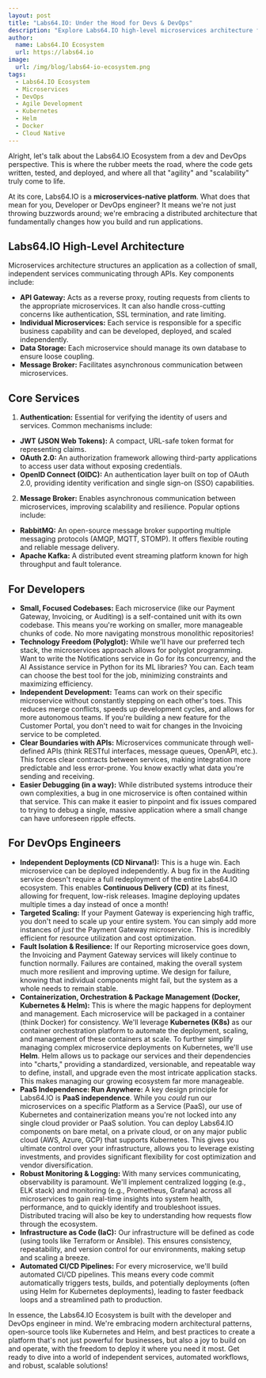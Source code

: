```yaml
---
layout: post
title: "Labs64.IO: Under the Hood for Devs & DevOps"
description: "Explore Labs64.IO high-level microservices architecture for Devs & DevOps. Learn about core services and tech stack like Kubernetes, Helm, Docker, OpenAPI"
author:
  name: Labs64.IO Ecosystem
  url: https://labs64.io
image:
  url: /img/blog/labs64-io-ecosystem.png
tags:
  - Labs64.IO Ecosystem
  - Microservices
  - DevOps
  - Agile Development
  - Kubernetes
  - Helm
  - Docker
  - Cloud Native
---
```


Alright, let's talk about the Labs64.IO Ecosystem from a dev and DevOps perspective. This is where the rubber meets the road, where the code gets written, tested, and deployed, and where all that "agility" and "scalability" truly come to life.

At its core, Labs64.IO is a **microservices-native platform**. What does that mean for you, Developer or DevOps engineer? It means we're not just throwing buzzwords around; we're embracing a distributed architecture that fundamentally changes how you build and run applications.

## Labs64.IO High-Level Architecture

Microservices architecture structures an application as a collection of small, independent services communicating through APIs. Key components include:

* **API Gateway:** Acts as a reverse proxy, routing requests from clients to the appropriate microservices. It can also handle cross-cutting concerns like authentication, SSL termination, and rate limiting.
* **Individual Microservices:** Each service is responsible for a specific business capability and can be developed, deployed, and scaled independently.
* **Data Storage:** Each microservice should manage its own database to ensure loose coupling.
* **Message Broker:** Facilitates asynchronous communication between microservices.

## Core Services

1.  **Authentication:** Essential for verifying the identity of users and services. Common mechanisms include:
* **JWT (JSON Web Tokens):** A compact, URL-safe token format for representing claims.
* **OAuth 2.0:** An authorization framework allowing third-party applications to access user data without exposing credentials.
* **OpenID Connect (OIDC):** An authentication layer built on top of OAuth 2.0, providing identity verification and single sign-on (SSO) capabilities.

2.  **Message Broker:** Enables asynchronous communication between microservices, improving scalability and resilience. Popular options include:
* **RabbitMQ:** An open-source message broker supporting multiple messaging protocols (AMQP, MQTT, STOMP). It offers flexible routing and reliable message delivery.
* **Apache Kafka:** A distributed event streaming platform known for high throughput and fault tolerance.

## For Developers

* **Small, Focused Codebases:** Each microservice (like our Payment Gateway, Invoicing, or Auditing) is a self-contained unit with its own codebase. This means you're working on smaller, more manageable chunks of code. No more navigating monstrous monolithic repositories!
* **Technology Freedom (Polyglot):** While we'll have our preferred tech stack, the microservices approach allows for polyglot programming. Want to write the Notifications service in Go for its concurrency, and the AI Assistance service in Python for its ML libraries? You can. Each team can choose the best tool for the job, minimizing constraints and maximizing efficiency.
* **Independent Development:** Teams can work on their specific microservice without constantly stepping on each other's toes. This reduces merge conflicts, speeds up development cycles, and allows for more autonomous teams. If you're building a new feature for the Customer Portal, you don't need to wait for changes in the Invoicing service to be completed.
* **Clear Boundaries with APIs:** Microservices communicate through well-defined APIs (think RESTful interfaces, message queues, OpenAPI, etc.). This forces clear contracts between services, making integration more predictable and less error-prone. You know exactly what data you're sending and receiving.
* **Easier Debugging (in a way):** While distributed systems introduce their own complexities, a bug in one microservice is often contained within that service. This can make it easier to pinpoint and fix issues compared to trying to debug a single, massive application where a small change can have unforeseen ripple effects.

## For DevOps Engineers

* **Independent Deployments (CD Nirvana!):** This is a huge win. Each microservice can be deployed independently. A bug fix in the Auditing service doesn't require a full redeployment of the entire Labs64.IO ecosystem. This enables **Continuous Delivery (CD)** at its finest, allowing for frequent, low-risk releases. Imagine deploying updates multiple times a day instead of once a month!
* **Targeted Scaling:** If your Payment Gateway is experiencing high traffic, you don't need to scale up your entire system. You can simply add more instances of *just* the Payment Gateway microservice. This is incredibly efficient for resource utilization and cost optimization.
* **Fault Isolation & Resilience:** If our Reporting microservice goes down, the Invoicing and Payment Gateway services will likely continue to function normally. Failures are contained, making the overall system much more resilient and improving uptime. We design for failure, knowing that individual components might fail, but the system as a whole needs to remain stable.
* **Containerization, Orchestration & Package Management (Docker, Kubernetes & Helm):** This is where the magic happens for deployment and management. Each microservice will be packaged in a container (think Docker) for consistency. We'll leverage **Kubernetes (K8s)** as our container orchestration platform to automate the deployment, scaling, and management of these containers at scale. To further simplify managing complex microservice deployments on Kubernetes, we'll use **Helm**. Helm allows us to package our services and their dependencies into "charts," providing a standardized, versionable, and repeatable way to define, install, and upgrade even the most intricate application stacks. This makes managing our growing ecosystem far more manageable.
* **PaaS Independence: Run Anywhere:** A key design principle for Labs64.IO is **PaaS independence**. While you *could* run our microservices on a specific Platform as a Service (PaaS), our use of Kubernetes and containerization means you're not locked into any single cloud provider or PaaS solution. You can deploy Labs64.IO components on bare metal, on a private cloud, or on any major public cloud (AWS, Azure, GCP) that supports Kubernetes. This gives you ultimate control over your infrastructure, allows you to leverage existing investments, and provides significant flexibility for cost optimization and vendor diversification.
* **Robust Monitoring & Logging:** With many services communicating, observability is paramount. We'll implement centralized logging (e.g., ELK stack) and monitoring (e.g., Prometheus, Grafana) across all microservices to gain real-time insights into system health, performance, and to quickly identify and troubleshoot issues. Distributed tracing will also be key to understanding how requests flow through the ecosystem.
* **Infrastructure as Code (IaC):** Our infrastructure will be defined as code (using tools like Terraform or Ansible). This ensures consistency, repeatability, and version control for our environments, making setup and scaling a breeze.
* **Automated CI/CD Pipelines:** For every microservice, we'll build automated CI/CD pipelines. This means every code commit automatically triggers tests, builds, and potentially deployments (often using Helm for Kubernetes deployments), leading to faster feedback loops and a streamlined path to production.

In essence, the Labs64.IO Ecosystem is built with the developer and DevOps engineer in mind. We're embracing modern architectural patterns, open-source tools like Kubernetes and Helm, and best practices to create a platform that's not just powerful for businesses, but also a joy to build on and operate, with the freedom to deploy it where you need it most. Get ready to dive into a world of independent services, automated workflows, and robust, scalable solutions!
